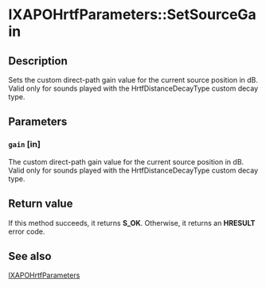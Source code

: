 # IXAPOHrtfParameters::SetSourceGain

## Description

Sets the custom direct-path gain value for the current source position in dB. Valid only for sounds played with the HrtfDistanceDecayType custom decay type.

## Parameters

### `gain` [in]

The custom direct-path gain value for the current source position in dB. Valid only for sounds played with the HrtfDistanceDecayType custom decay type.

## Return value

If this method succeeds, it returns **S_OK**. Otherwise, it returns an **HRESULT** error code.

## See also

[IXAPOHrtfParameters](https://learn.microsoft.com/windows/desktop/api/hrtfapoapi/nn-hrtfapoapi-ixapohrtfparameters)